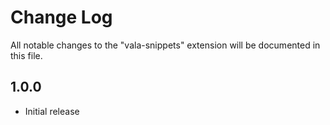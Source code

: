 # Change Log
All notable changes to the "vala-snippets" extension will be documented in this file.

## 1.0.0
- Initial release